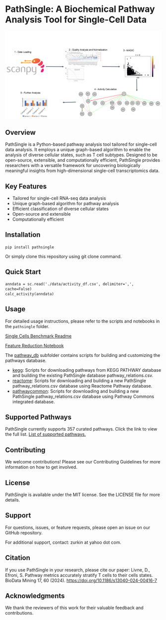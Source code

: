 # PathSingle: A Biochemical Pathway Analysis Tool for Single-Cell Data
![Pathway analysis](code/data/Pathsingle.png)

## Overview
PathSingle is a Python-based pathway analysis tool tailored for single-cell data analysis. It employs a unique graph-based algorithm to enable the analysis of diverse cellular states, such as T cell subtypes. Designed to be open-source, extensible, and computationally efficient, PathSingle provides researchers with a versatile framework for uncovering biologically meaningful insights from high-dimensional single-cell transcriptomics data.

## Key Features
- Tailored for single-cell RNA-seq data analysis
- Unique graph-based algorithm for pathway analysis
- Efficient classification of diverse cellular states
- Open-source and extensible
- Computationally efficient

## Installation
`pip install pathsingle`

Or simply clone this repository using git clone command.

## Quick Start
```
anndata = sc.read('./data/activity_df.csv', delimiter=',', cache=False)
calc_activity(anndata)
```

## Usage
For detailed usage instructions, please refer to the scripts and notebooks in the `pathsingle` folder.

[Single Cells Benchmark Readme](code/benchmark.md)

[Feature Reduction Notebook](code/feature_reduction.ipynb)

The [pathway_db](code/pathway_db) subfolder contains scripts for building and customizing the pathways database.
- [kegg](code/pathway_db/kegg): Scripts for downloading pathways from KEGG PATHWAY database and building the existing PathSingle database pathway_relations.csv.
- [reactome](code/pathway_db/reactome): Scripts for downloading and building a new PathSingle pathway_relations.csv database using Reactome Pathway database.
- [pathwaycommon](code/pathway_db/pathwaycommon): Scripts for downloading and building a new PathSingle pathway_relations.csv database using Pathway Commons integrated database.

## Supported Pathways
PathSingle currently supports 357 curated pathways. Click the link to view the full list. [List of supported pathways.](code/data/pathway_relations.csv)

## Contributing
We welcome contributions! Please see our Contributing Guidelines for more information on how to get involved.

## License
PathSingle is available under the MIT license. See the LICENSE file for more details.

## Support
For questions, issues, or feature requests, please open an issue on our GitHub repository.

For additional support, contact: zurkin at yahoo dot com.

## Citation
If you use PathSingle in your research, please cite our paper:
Livne, D., Efroni, S. Pathway metrics accurately stratify T cells to their cells states. BioData Mining 17, 60 (2024). https://doi.org/10.1186/s13040-024-00416-7

## Acknowledgments
We thank the reviewers of this work for their valuable feedback and contributions.